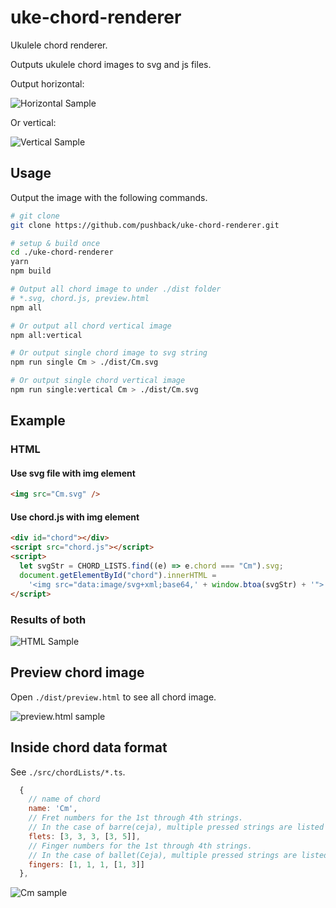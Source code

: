 # uke-chord-renderer

Ukulele chord renderer.

Outputs ukulele chord images to svg and js files.

Output horizontal:

![Horizontal Sample](https://user-images.githubusercontent.com/1241251/149176308-6dbc6ffa-df29-4720-9791-aa5c4e946115.png)

Or vertical:

![Vertical Sample](https://user-images.githubusercontent.com/1241251/149179489-721f8bda-63b5-445a-9b05-8e4f9010f4fb.png)

## Usage

Output the image with the following commands.

```bash
# git clone
git clone https://github.com/pushback/uke-chord-renderer.git

# setup & build once
cd ./uke-chord-renderer
yarn
npm build

# Output all chord image to under ./dist folder
# *.svg, chord.js, preview.html
npm all

# Or output all chord vertical image
npm all:vertical

# Or output single chord image to svg string
npm run single Cm > ./dist/Cm.svg

# Or output single chord vertical image
npm run single:vertical Cm > ./dist/Cm.svg
```

## Example

### HTML

#### Use svg file with img element

```html
<img src="Cm.svg" />
```

#### Use chord.js with img element

```html
<div id="chord"></div>
<script src="chord.js"></script>
<script>
  let svgStr = CHORD_LISTS.find((e) => e.chord === "Cm").svg;
  document.getElementById("chord").innerHTML =
    '<img src="data:image/svg+xml;base64,' + window.btoa(svgStr) + '">';
</script>
```

### Results of both

![HTML Sample](https://user-images.githubusercontent.com/1241251/149176308-6dbc6ffa-df29-4720-9791-aa5c4e946115.png)

## Preview chord image

Open `./dist/preview.html` to see all chord image.

![preview.html sample](https://user-images.githubusercontent.com/1241251/149176760-96a42a57-444e-4bdc-8147-39ee2b168730.png)

## Inside chord data format

See `./src/chordLists/*.ts`.

```javascript
  {
    // name of chord
    name: 'Cm',
    // Fret numbers for the 1st through 4th strings.
    // In the case of barre(ceja), multiple pressed strings are listed in an array
    flets: [3, 3, 3, [3, 5]],
    // Finger numbers for the 1st through 4th strings.
    // In the case of ballet(Ceja), multiple pressed strings are listed in an array
    fingers: [1, 1, 1, [1, 3]]
  },
```

![Cm sample](https://user-images.githubusercontent.com/1241251/149176308-6dbc6ffa-df29-4720-9791-aa5c4e946115.png)
